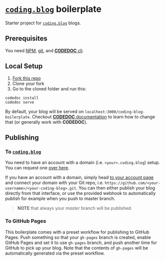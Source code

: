 # [`coding.blog`](https://coding.blog) boilerplate

Starter project for [`coding.blog`](https://coding.blog) blogs.

## Prerequisites

You need [NPM](https://www.npmjs.com/get-npm), [git](https://git-scm.com/book/en/v2/Getting-Started-Installing-Git),
and [**CODEDOC** cli](https://codedoc.cc).

## Local Setup

1. [Fork this repo](https://github.com/CONNECT-platform/coding-blog-boilerplate/fork)
2. Clone your fork
3. Go to the cloned folder and run this:
```
codedoc install
codedoc serve
```

By default, your blog will be served on `localhost:3000/coding-blog-boilerplate`. Checkout [**CODEDOC** documentation](https://codedoc.cc) to learn how to change that (or generally work with **CODEDOC**).


## Publishing

### To [`coding.blog`](https://coding.blog)

You need to have an account with a domain (i.e. `<your>.coding.blog`) setup. You can request one [over here](https://coding.blog/creators).

If you have an account with a domain, simply head [to your account page](https://coding.blog/account/blog) 
and connect your domain with your Git repo, i.e. `https://github.com/<your-username>/<your-coding-blog>.git`. You can then
either publish your blog directly from that interface, or use the provided webhook to automatically publish
for example when you push to master branch.

> **NOTE** that always your _master_ branch will be published.

### To GitHub Pages

This boilerplate comes with a preset workflow for publishing to GitHub Pages. Push something so that your `gh-pages` branch
is created, enable GitHub Pages and set it to use `gh-pages` branch, and push another time for GitHub to pick up your
blog. Note that the contents of `gh-pages` will be automatically generated via the preset workflow.
